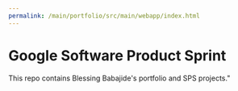 ```yaml
---
permalink: /main/portfolio/src/main/webapp/index.html
---
```

# Google Software Product Sprint

This repo contains Blessing Babajide's portfolio and SPS projects."

